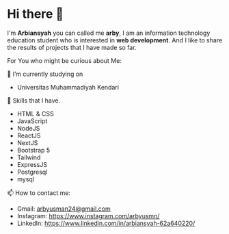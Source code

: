 # Hi there 👋

I'm **Arbiansyah** you can called me **arby**, I am an information technology education student who is interested in **web development**. And I like to share the results of projects that I have made so far.

For You who might be curious about Me:

🔭 I’m currently studying on 
* Universitas Muhammadiyah Kendari

🌱 Skills that I have.
* HTML & CSS
* JavaScript
* NodeJS
* ReactJS
* NextJS
* Bootstrap 5
* Tailwind
* ExpressJS
* Postgresql
* mysql



📫 How to contact me:
* Gmail: arbyusman24@gmail.com
* Instagram: https://www.instagram.com/arbyusmn/
* LinkedIn: https://www.linkedin.com/in/arbiansyah-62a640220/



